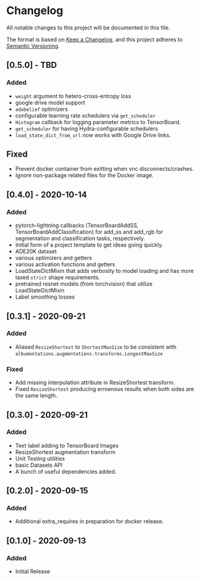 # Changelog

All notable changes to this project will be documented in this file.

The format is based on [Keep a Changelog](https://keepachangelog.com/en/1.0.0/),
and this project adheres to [Semantic Versioning](https://semver.org/spec/v2.0.0.html).

## [0.5.0] - TBD
### Added
* `weight` argument to hetero-cross-entropy loss
* google drive model support
* `adabelief` optimizers
* configurable learning rate schedulers via `get_scheduler`
* `Histogram` callback for logging parameter metrics to TensorBoard.
* `get_scheduler` for having Hydra-configurable schedulers
* `load_state_dict_from_url` now works with Google Drive links.

## Fixed
* Prevent docker container from exitting when vnc disconnects/crashes.
* Ignore non-package related files for the Docker image.

## [0.4.0] - 2020-10-14
### Added
* pytorch-lightning callbacks (TensorBoardAddSS, TensorBoardAddClassification)
  for add_ss and add_rgb for segmentation and classification tasks, respectively.
* Initial form of a project template to get ideas going quickly.
* ADE20K dataset
* various optimizers and getters
* various activation functions and getters
* LoadStateDictMixin that adds verbosity to model loading and has more laxed
  `strict` shape requirements.
* pretrained resnet models (from torchvision) that utilize LoadStateDictMixin
* Label smoothing losses

## [0.3.1] - 2020-09-21
### Added
* Aliased `ResizeShortest` to `ShortestMaxSize` to be consistent with `albumentations.augmentations.transforms.LongestMaxSize`

### Fixed
* Add missing interpolation attribute in ResizeShortest transform.
* Fixed `ResizeShortest` producing erroenous results when both sides are the same length.

## [0.3.0] - 2020-09-21
### Added
+ Text label adding to TensorBoard Images
+ ResizeShortest augmentation transform
+ Unit Testing utilities
+ basic Datasets API
+ A bunch of useful dependencies added.

## [0.2.0] - 2020-09-15
### Added
* Additional extra_requires in preparation for docker release.

## [0.1.0] - 2020-09-13
### Added
* Initial Release
